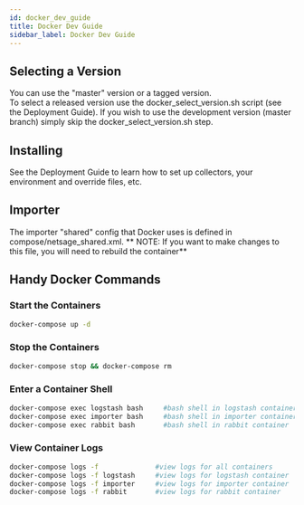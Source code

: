 ```yaml
---
id: docker_dev_guide
title: Docker Dev Guide
sidebar_label: Docker Dev Guide
---
```


## Selecting a Version

You can use the "master" version or a tagged version.  
To select a released version use the docker_select_version.sh script (see the Deployment Guide).
If you wish to use the development version (master branch) simply skip the docker_select_version.sh step.

## Installing

See the Deployment Guide to learn how to set up collectors, your environment and override files, etc.

## Importer 

The importer "shared" config that Docker uses is defined in compose/netsage_shared.xml.  ** NOTE: If you want to make changes to this file, you will need to rebuild the container**

## Handy Docker Commands

### Start the Containers

``` sh
docker-compose up -d 
```

### Stop the Containers

``` sh
docker-compose stop && docker-compose rm 
```

### Enter a Container Shell

``` sh
docker-compose exec logstash bash     #bash shell in logstash container
docker-compose exec importer bash     #bash shell in importer container
docker-compose exec rabbit bash       #bash shell in rabbit container
```

### View Container Logs

``` sh
docker-compose logs -f              #view logs for all containers 
docker-compose logs -f logstash     #view logs for logstash container
docker-compose logs -f importer     #view logs for importer container
docker-compose logs -f rabbit       #view logs for rabbit container
```
